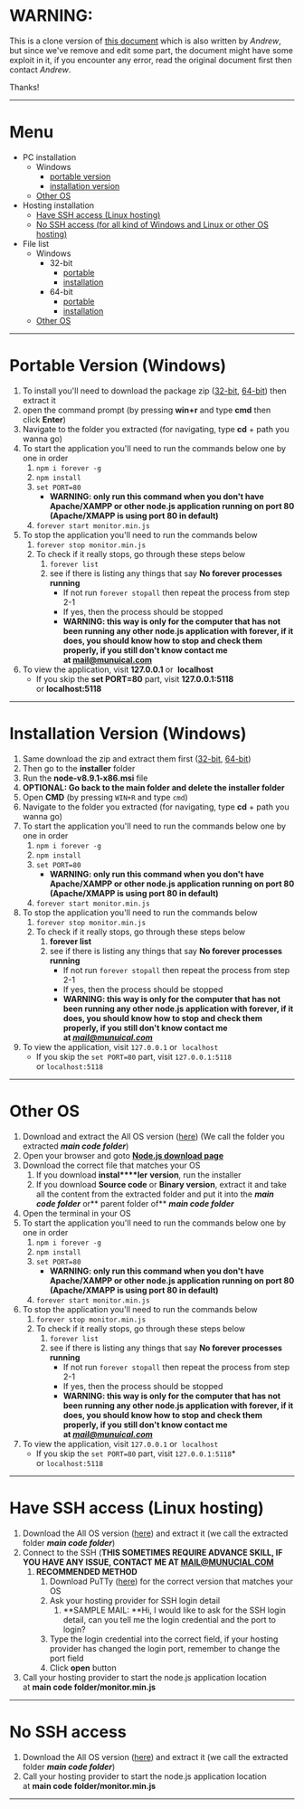 # WARNING:
This is a clone version of [this document]() which is also written by *Andrew*, but since we've remove and edit some part, the document might have some exploit in it, if you encounter any error, read the original document first then contact *Andrew*.

Thanks!

---

# Menu

*   PC installation
    *   Windows
        *   [portable version](#win-portable)
        *   [installation version](#win-install)
    *   [Other OS](#other)
*   Hosting installation
    *   [Have SSH access (Linux hosting)](#hosting-ssh)
    *   [No SSH access (for all kind of Windows and Linux or other OS hosting)](#hosting-nossh)
*   File list
    *   Windows
        *   32-bit
            *   [portable](https://files.munucial.com/release/custom/tw-aqi-monitor/tw-aqi-data-monitor-win32-portable.zip)
            *   [installation](https://files.munucial.com/release/custom/tw-aqi-monitor/tw-aqi-data-monitor-win32.zip)
        *   64-bit
            *   [portable](https://files.munucial.com/release/custom/tw-aqi-monitor/tw-aqi-data-monitor-win64-portable.zip)
            *   [installation](https://files.munucial.com/release/custom/tw-aqi-monitor/tw-aqi-data-monitor-win64.zip)
    *   [Other OS](https://files.munucial.com/release/custom/tw-aqi-monitor/tw-aqi-data-monitor.zip)

* * *

# Portable Version (Windows)

1.  To install you'll need to download the package zip ([32-bit](https://files.munucial.com/release/custom/tw-aqi-monitor/tw-aqi-data-monitor-win32-portable.zip), [64-bit](https://files.munucial.com/release/custom/tw-aqi-monitor/tw-aqi-data-monitor-win64-portable.zip)) then extract it
2.  open the command prompt (by pressing **win+r** and type **cmd** then click **Enter**)
3.  Navigate to the folder you extracted (for navigating, type **cd** + path you wanna go)
4.  To start the application you'll need to run the commands below one by one in order
    1.  `npm i forever -g`
    2.  `npm install`
    3.  `set PORT=80`
        *   **WARNING: only run this command when you don't have Apache/XAMPP or other node.js application running on port 80 (Apache/XMAPP is using port 80 in default)**
    4.  `forever start monitor.min.js`
5.  To stop the application you'll need to run the commands below
    1.  `forever stop monitor.min.js`
    2.  To check if it really stops, go through these steps below
        1.  `forever list`
        2.  see if there is listing any things that say **No forever processes running**
            *   If not run `forever stopall` then repeat the process from step 2-1
            *   If yes, then the process should be stopped
            *   **WARNING: this way is only for the computer that has not been running any other node.js application with forever, if it does, you should know how to stop and check them properly, if you still don't know contact me at [mail@munuical.com](mailto:mail@munuical.com)**
6.  To view the application, visit **127.0.0.1** or  **localhost**
    *   If you skip the **set PORT=80** part, visit **127.0.0.1:5118** or **localhost:5118**

* * *

# Installation Version (Windows)

1.  Same download the zip and extract them first ([32-bit](https://files.munucial.com/release/custom/tw-aqi-monitor/tw-aqi-data-monitor-win32.zip), [64-bit](https://files.munucial.com/release/custom/tw-aqi-monitor/tw-aqi-data-monitor-win64.zip))
2.  Then go to the **installer** folder
3.  Run the **node-v8.9.1-x86.msi** file
4.  **OPTIONAL: Go back to the main folder and delete the installer folder**
5.  Open **CMD** (by pressing `WIN+R` and type `cmd`)
6.  Navigate to the folder you extracted (for navigating, type **cd** + path you wanna go)
7.  To start the application you'll need to run the commands below one by one in order
    1.  `npm i forever -g`
    2.  `npm install`
    3.  `set PORT=80`
        *   **WARNING: only run this command when you don't have Apache/XAMPP or other node.js application running on port 80 (Apache/XMAPP is using port 80 in default)**
    4.  `forever start monitor.min.js`
8.  To stop the application you'll need to run the commands below
    1.  `forever stop monitor.min.js`
    2.  To check if it really stops, go through these steps below
        1.  **forever list**
        2.  see if there is listing any things that say **No forever processes running**
            *   If not run `forever stopall` then repeat the process from step 2-1
            *   If yes, then the process should be stopped
            *   **WARNING: this way is only for the computer that has not been running any other node.js application with forever, if it does, you should know how to stop and check them properly, if you still don't know contact me at [_mail@munuical.com_](mailto:mail@munuical.com)**
9.  To view the application, visit `127.0.0.1` or  `localhost`
    *   If you skip the `set PORT=80` part, visit `127.0.0.1:5118` or `localhost:5118`

* * *

# Other OS

1.  Download and extract the All OS version ([here](https://files.munucial.com/release/custom/tw-aqi-monitor/tw-aqi-data-monitor.zip)) (We call the folder you extracted _**main code folder**_)
2.  Open your browser and goto [**Node.js download page**](https://nodejs.org/en/download/)
3.  Download the correct file that matches your OS
    1.  If you download **instal****ler** **version**, run the installer
    2.  If you download **Source code** or **Binary version**, extract it and take all the content from the extracted folder and put it into the _**main code folder**_ or** parent folder of** _**main code folder**_
4.  Open the terminal in your OS
5.  To start the application you'll need to run the commands below one by one in order
    1.  `npm i forever -g`
    2.  `npm install`
    3.  `set PORT=80`
        *   **WARNING: only run this command when you don't have Apache/XAMPP or other node.js application running on port 80 (Apache/XMAPP is using port 80 in default)**
    4.  `forever start monitor.min.js`
6.  To stop the application you'll need to run the commands below
    1.  `forever stop monitor.min.js`
    2.  To check if it really stops, go through these steps below
        1.  `forever list`
        2.  see if there is listing any things that say **No forever processes running**
            *   If not run `forever stopall` then repeat the process from step 2-1
            *   If yes, then the process should be stopped
            *   **WARNING: this way is only for the computer that has not been running any other node.js application with forever, if it does, you should know how to stop and check them properly, if you still don't know contact me at [_mail@munuical.com_](mailto:mail@munuical.com)**
7.  To view the application, visit `127.0.0.1` or  `localhost`
    *   If you skip the `set PORT=80` part, visit `127.0.0.1:5118`* or `localhost:5118`

* * *

# Have SSH access (Linux hosting)

1.  Download the All OS version ([here](https://files.munucial.com/release/custom/tw-aqi-monitor/tw-aqi-data-monitor.zip)) and extract it (we call the extracted folder **_main code folder_**)
2.  Connect to the SSH (**THIS SOMETIMES REQUIRE ADVANCE SKILL, IF YOU HAVE ANY ISSUE, CONTACT ME AT [MAIL@MUNUCIAL.COM](mailto:MAIL@MUNUCIAL.COM)**
    1.  **RECOMMENDED METHOD**
        1.  Download PuTTy ([here](https://www.chiark.greenend.org.uk/~sgtatham/putty/latest.html)) for the correct version that matches your OS
        2.  Ask your hosting provider for SSH login detail
            1.  **SAMPLE MAIL: **Hi, I would like to ask for the SSH login detail, can you tell me the login credential and the port to login?
        3.  Type the login credential into the correct field, if your hosting provider has changed the login port, remember to change the port field
        4.  Click **open** button
3.  Call your hosting provider to start the node.js application location at **main code folder/monitor.min.js**

* * *

# No SSH access

1.  Download the All OS version ([here](https://files.munucial.com/release/custom/tw-aqi-monitor/tw-aqi-data-monitor.zip)) and extract it (we call the extracted folder **_main code folder_**)
2.  Call your hosting provider to start the node.js application location at **main code folder/monitor.min.js**

---
